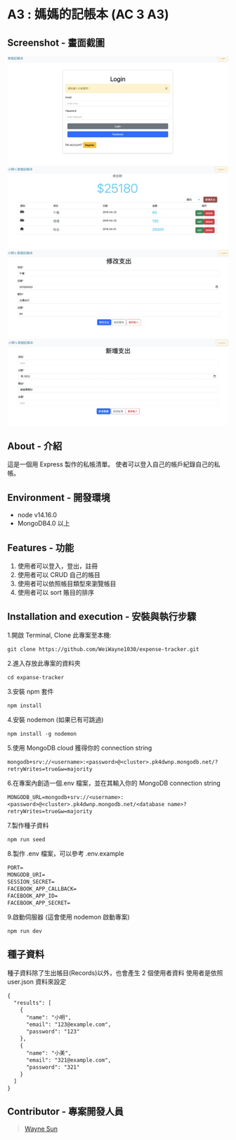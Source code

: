 # A3 : 媽媽的記帳本 (AC 3 A3)

## Screenshot - 畫面截圖
![image](https://github.com/WeiWayne1030/expense-tracker/blob/efd5cfb2807e271d2ac8fbc77f8545836c9659b7/public/img/expenseLogin.png)
![image](https://github.com/WeiWayne1030/expense-tracker/blob/efd5cfb2807e271d2ac8fbc77f8545836c9659b7/public/img/expanseIndex.png)
![image](https://github.com/WeiWayne1030/expense-tracker/blob/efd5cfb2807e271d2ac8fbc77f8545836c9659b7/public/img/expanseEdit.png)
![image](https://github.com/WeiWayne1030/expense-tracker/blob/efd5cfb2807e271d2ac8fbc77f8545836c9659b7/public/img/expenseNew.png)

## About - 介紹

這是一個用 Express 製作的私帳清單。
使者可以登入自己的帳戶紀錄自己的私帳。

## Environment - 開發環境

- node v14.16.0
- MongoDB4.0 以上

## Features - 功能

1. 使用者可以登入，登出，註冊
2. 使用者可以 CRUD 自己的帳目
3. 使用者可以依照帳目類型來瀏覽帳目
4. 使用者可以 sort 賬目的排序

## Installation and execution - 安裝與執行步驟

1.開啟 Terminal, Clone 此專案至本機:

```
git clone https://github.com/WeiWayne1030/expense-tracker.git
```

2.進入存放此專案的資料夾

```
cd expanse-tracker
```

3.安裝 npm 套件

```
npm install
```

4.安裝 nodemon (如果已有可跳過)

```
npm install -g nodemon
```

5.使用 MongoDB cloud 獲得你的 connection string

```
mongodb+srv://<username>:<password>@<cluster>.pk4dwnp.mongodb.net/?retryWrites=true&w=majority
```

6.在專案內創造一個.env 檔案，並在其輸入你的 MongoDB connection string

```
MONGODB_URL=mongodb+srv://<username>:<password>@<cluster>.pk4dwnp.mongodb.net/<database name>?retryWrites=true&w=majority
```

7.製作種子資料

```
npm run seed
```

8.製作 .env 檔案，可以參考 .env.example

```
PORT=
MONGODB_URI=
SESSION_SECRET=
FACEBOOK_APP_CALLBACK=
FACEBOOK_APP_ID=
FACEBOOK_APP_SECRET=
```

9.啟動伺服器 (這會使用 nodemon 啟動專案)

```
npm run dev
```

## 種子資料

種子資料除了生出帳目(Records)以外，也會產生 2 個使用者資料
使用者是依照 user.json 資料來設定

```
{
  "results": [
    {
      "name": "小明",
      "email": "123@example.com",
      "password": "123"
    },
    {
      "name": "小美",
      "email": "321@example.com",
      "password": "321"
    }
  ]
}
```

## Contributor - 專案開發人員

> [Wayne Sun]([https://github.com/WeiWayne1030])
